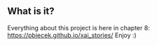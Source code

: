 ## What is it?
Everything about this project is here in chapter 8: https://pbiecek.github.io/xai_stories/
Enjoy :)
